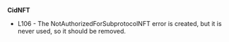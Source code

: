 **CidNFT**
- L106 - The NotAuthorizedForSubprotocolNFT error is created, but it is never used, so it should be removed.
